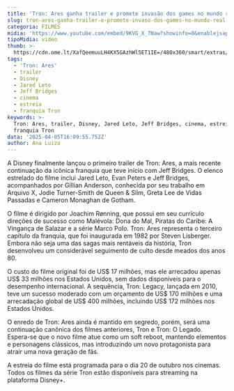 ```yaml
---
title: 'Tron: Ares ganha trailer e promete invasão dos games no mundo real; assista'
slug: tron-ares-ganha-trailer-e-promete-invaso-dos-games-no-mundo-real-assista
categoria: FILMES
midia: 'https://www.youtube.com/embed/9KVG_X_7Naw?showinfo=0&enablejsapi=1'
tipoMidia: video
thumb: >-
  https://cdn.ome.lt/XafQeemuuLH4KX5GAzhWl5ET1IE=/480x360/smart/extras/conteudos/omelete_THUMB_-_2025-04-04T132132.614.png
tags:
  - 'Tron: Ares'
  - trailer
  - Disney
  - Jared Leto
  - Jeff Bridges
  - cinema
  - estreia
  - franquia Tron
keywords: >-
  Tron: Ares, trailer, Disney, Jared Leto, Jeff Bridges, cinema, estreia,
  franquia Tron
data: '2025-04-05T16:09:55.752Z'
author: Ana Luiza
---
```


A Disney finalmente lançou o primeiro trailer de Tron: Ares, a mais recente continuação da icônica franquia que teve início com Jeff Bridges. O elenco estrelado do filme inclui Jared Leto, Evan Peters e Jeff Bridges, acompanhados por Gillian Anderson, conhecida por seu trabalho em Arquivo X, Jodie Turner-Smith de Queen & Slim, Greta Lee de Vidas Passadas e Cameron Monaghan de Gotham.

O filme é dirigido por Joachim Rønning, que possui em seu currículo direções de sucesso como Malévola: Dona do Mal, Piratas do Caribe: A Vingança de Salazar e a série Marco Polo. Tron: Ares representa o terceiro capítulo da franquia, que foi inaugurada em 1982 por Steven Lisberger. Embora não seja uma das sagas mais rentáveis da história, Tron desenvolveu um considerável seguimento de culto desde meados dos anos 80.

O custo do filme original foi de US$ 17 milhões, mas ele arrecadou apenas US$ 33 milhões nos Estados Unidos, sem dados disponíveis para o desempenho internacional. A sequência, Tron: Legacy, lançada em 2010, teve um sucesso moderado com um orçamento de US$ 170 milhões e uma arrecadação global de US$ 400 milhões, incluindo US$ 172 milhões nos Estados Unidos.

O enredo de Tron: Ares ainda é mantido em segredo, porém, será uma continuação canônica dos filmes anteriores, Tron e Tron: O Legado. Espera-se que o novo filme atue como um soft reboot, mantendo elementos e personagens clássicos, mas introduzindo um novo protagonista para atrair uma nova geração de fãs.

A estreia do filme está programada para o dia 20 de outubro nos cinemas. Todos os filmes da série Tron estão disponíveis para streaming na plataforma Disney+.
